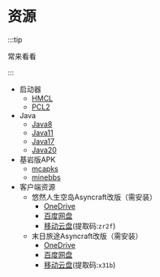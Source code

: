 # 资源

:::tip

常来看看

:::

+ 启动器
  + [HMCL](https://hmcl.huangyuhui.net/download)
  + [PCL2](https://afdian.net/p/0164034c016c11ebafcb52540025c377)
+ Java
  + [Java8](https://mirrors.tuna.tsinghua.edu.cn/Adoptium/8/jdk/x64/windows/OpenJDK8U-jdk_x64_windows_hotspot_8u402b06.msi)
  + [Java11](https://mirrors.tuna.tsinghua.edu.cn/Adoptium/11/jdk/x64/windows/OpenJDK11U-jdk_x64_windows_hotspot_11.0.22_7.msi)
  + [Java17](https://mirrors.tuna.tsinghua.edu.cn/Adoptium/17/jdk/x64/windows/OpenJDK17U-jdk_x64_windows_hotspot_17.0.10_7.msi)
  + [Java20](https://mirrors.tuna.tsinghua.edu.cn/Adoptium/20/jdk/x64/windows/OpenJDK20U-jdk_x64_windows_hotspot_20.0.2_9.msi)
+ 基岩版APK
  + [mcapks](https://mcapks.net)
  + [minebbs](https://mc.minebbs.com)
+ 客户端资源
  + 悠然人生空岛Asyncraft改版（需安装）
    + [OneDrive](https://1drv.ms/u/s!AhrJ2tfim_Xdga9QKOF6HraGqDp1GA?e=szxc5G)
    + [百度网盘](https://pan.baidu.com/s/1yuQpjRyPe-Po4iocaXwjZg?pwd=0sfc)
    + [移动云盘](https://caiyun.139.com/m/i?2ci6QboQ8hC6y)(提取码:`zr2f`)
  + 末日旅途Asyncraft改版（需安装）
    + [OneDrive](https://1drv.ms/u/s!AhrJ2tfim_XdhJ9VyT21S-BTRA0_0A?e=L5wT6O)
    + [百度网盘](https://pan.baidu.com/s/1EbAPGetRKnzS7R4lllKuyg?pwd=w4c9)
    + [移动云盘](https://caiyun.139.com/m/i?2ci6Pzm8mvjmu)(提取码:`x31b`)
